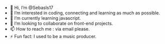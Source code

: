 - 👋 Hi, I’m @Sebasls17
- 👀 I’m interested in coding, connecting and learning as much as possible. 
- 🌱 I’m currently learning javascript.
- 💞️ I’m looking to collaborate on front-end projects.
- 📫 How to reach me : via email please.
- ⚡ Fun fact: I used to be a music producer.

<!---
Sebasls17/Sebasls17 is a ✨ special ✨ repository because its `README.md` (this file) appears on your GitHub profile.
You can click the Preview link to take a look at your changes.
--->
